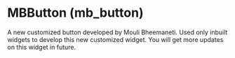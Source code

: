 # MBButton (mb_button)

A new customized button developed by Mouli Bheemaneti. Used only inbuilt widgets to develop this new customized widget.
You will get more updates on this widget in future.


